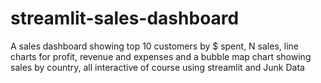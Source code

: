 # streamlit-sales-dashboard
A sales dashboard showing top 10 customers by $ spent, N sales, line charts for profit, revenue and expenses and a bubble map chart showing sales by country, all interactive of course using streamlit and Junk Data
